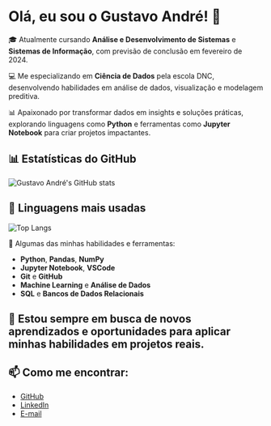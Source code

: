 # Olá, eu sou o Gustavo André! 👋

🎓 Atualmente cursando **Análise e Desenvolvimento de Sistemas** e **Sistemas de Informação**, com previsão de conclusão em fevereiro de 2024.

💻 Me especializando em **Ciência de Dados** pela escola DNC, desenvolvendo habilidades em análise de dados, visualização e modelagem preditiva.

📊 Apaixonado por transformar dados em insights e soluções práticas, explorando linguagens como **Python** e ferramentas como **Jupyter Notebook** para criar projetos impactantes.

## 📊 Estatísticas do GitHub

![Gustavo André's GitHub stats](https://github-readme-stats.vercel.app/api?username=GustasAndre&show_icons=true&theme=radical)

## 🚀 Linguagens mais usadas

![Top Langs](https://github-readme-stats.vercel.app/api/top-langs/?username=GustasAndre&layout=compact&theme=radical)

🔧 Algumas das minhas habilidades e ferramentas:
- **Python**, **Pandas**, **NumPy**
- **Jupyter Notebook**, **VSCode**
- **Git** e **GitHub**
- **Machine Learning** e **Análise de Dados**
- **SQL** e **Bancos de Dados Relacionais**

## 🌱 Estou sempre em busca de novos aprendizados e oportunidades para aplicar minhas habilidades em **projetos reais**.

## 📫 Como me encontrar:
- [GitHub](https://github.com/GustasAndre)
- [LinkedIn](https://www.linkedin.com/in/gustavo-ara%C3%BAjo-andr%C3%A9-881a1a26a/)
- [E-mail](dev.gustavoandre@gmail.com)
